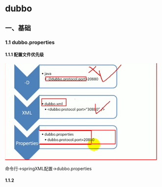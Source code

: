 # dubbo

## 一、基础

### 1.1 dubbo.properties

#### 1.1.1 配置文件优先级

<img src="image/image-20210912213829319.png" alt="image-20210912213829319" style="zoom: 67%;" />

命令行->springXML配置->dubbo.properties

#### 1.1.2
